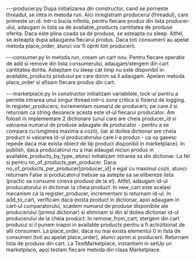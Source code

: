 ---producer.py
    Dupa initializarea din constructor, cand se porneste threadul, se 
intra in metoda run. Aici inregistram producerul (threadul), care primeste un id. 
Intr-o bucla infinita, pentru fiecare produs din lista
producer-ului, adaugam in lista sa de available_products cantitatea
de produse oferita. Daca este plina coada sa de produse, se asteapta
cu sleep. Altfel, se asteapta dupa adaugarea fiecarui produs. Daca
toti consumerii au apelat metoda place_order, atunci vor fi opriti
toti producerii.


---consumer.py
    In metoda run, cream un cart nou. Pentru fiecare operatie de add 
si remove din lista consumerului, adaugam/stergem din cart cantitatea
dorita. Asteptam cu sleep cat timp nu este disponibil in available_products 
produsul pe care dorim sa il adaugam. Apelam metoda place_order si 
afisam fiecare produs din cart.


---marketplace.py
    In constructor initializam variabilele, lock-ul pentru a permite 
intrarea unui singur thread intr-o zona critica si fisierul de logging. 
In register_producers,  incrementam numarul de producers, pe care il si returnam 
ca string deoarece acesta este id-ul fiecarui producator. Am folosit in implementare 
2 dictionare (unul care are cheia producer_id si valoarea numarul de produse adaugate 
de producator - pentru a se compara cu lungimea maxima a cozii), (iar al doilea dictionar 
are cheia product si valoarea id-ul producatorului care l-a produs - ca sa gasesc 
repede daca mai exista obiect de tip product disponibil in marketplace). In publish, 
daca producatorul nu a mai adaugat niciun produs in available_products_by_type, atunci 
initializam intrarea sa din dictionar. La fel si pentru no_of_products_per_producer. Daca 
no_of_products_per_producer[producer_id] e egal cu maximul cozii, atunci returnam False si producatorul
trebuie sa astepte sa se elibereze lista (practic sa consume cineva produse de la el). Altfel, 
adaugam id-ul producatorului in dictionar la cheia product. In new_cart este acelasi mecanism 
ca la register_producer,  incrementam si returnam id-ul. In add_to_cart, verificam daca exista 
product in dictionar, apoi adaugam in cart-ul cumparatorului, scadem numarul de produse disponibile 
ale producerului (primul dictionar) si eliminam si din al doilea dictionar id-ul producerului de 
la cheia product. In remove_from_cart, stergem din cart produsul si il punem inapoi in available 
products pentru a fi achizitionat de alti consumeri. La place_order, daca nu mai exista elementul 
0 in lista de consumeri (toti au apelat place_order), atunci oprim si producerii. Returnam lista 
de produse din cart.
    La TestMarketplace, instantiem in setUp un marketplace, apoi
testam fiecare metoda din clasa Marketplace. 